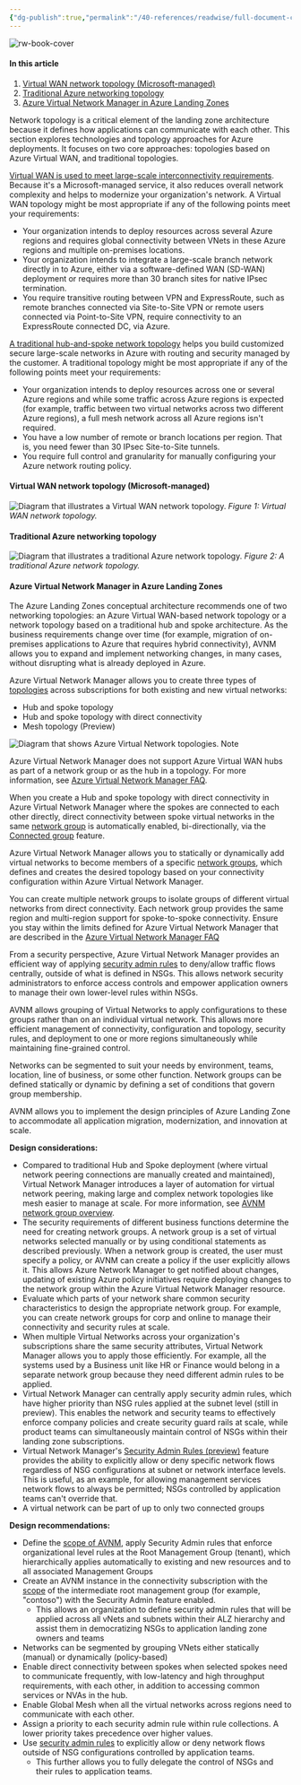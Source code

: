 ```yaml
---
{"dg-publish":true,"permalink":"/40-references/readwise/full-document-contents/define-an-azure-network-topology-cloud-adoption-framework/","tags":["rw/articles"]}
---
```


![rw-book-cover](https://learn.microsoft.com/en-us/media/open-graph-image.png)

#### In this article

1. [Virtual WAN network topology (Microsoft-managed)](https://learn.microsoft.com/en-us/azure/cloud-adoption-framework/ready/azure-best-practices/define-an-azure-network-topology#virtual-wan-network-topology-microsoft-managed)
2. [Traditional Azure networking topology](https://learn.microsoft.com/en-us/azure/cloud-adoption-framework/ready/azure-best-practices/define-an-azure-network-topology#traditional-azure-networking-topology)
3. [Azure Virtual Network Manager in Azure Landing Zones](https://learn.microsoft.com/en-us/azure/cloud-adoption-framework/ready/azure-best-practices/define-an-azure-network-topology#azure-virtual-network-manager-in-azure-landing-zones)

Network topology is a critical element of the landing zone architecture because it defines how applications can communicate with each other. This section explores technologies and topology approaches for Azure deployments. It focuses on two core approaches: topologies based on Azure Virtual WAN, and traditional topologies.

[Virtual WAN is used to meet large-scale interconnectivity requirements](https://learn.microsoft.com/en-us/azure/cloud-adoption-framework/ready/azure-best-practices/virtual-wan-network-topology). Because it's a Microsoft-managed service, it also reduces overall network complexity and helps to modernize your organization's network. A Virtual WAN topology might be most appropriate if any of the following points meet your requirements:

* Your organization intends to deploy resources across several Azure regions and requires global connectivity between VNets in these Azure regions and multiple on-premises locations.
* Your organization intends to integrate a large-scale branch network directly in to Azure, either via a software-defined WAN (SD-WAN) deployment or requires more than 30 branch sites for native IPsec termination.
* You require transitive routing between VPN and ExpressRoute, such as remote branches connected via Site-to-Site VPN or remote users connected via Point-to-Site VPN, require connectivity to an ExpressRoute connected DC, via Azure.

[A traditional hub-and-spoke network topology](https://learn.microsoft.com/en-us/azure/cloud-adoption-framework/ready/azure-best-practices/traditional-azure-networking-topology) helps you build customized secure large-scale networks in Azure with routing and security managed by the customer. A traditional topology might be most appropriate if any of the following points meet your requirements:

* Your organization intends to deploy resources across one or several Azure regions and while some traffic across Azure regions is expected (for example, traffic between two virtual networks across two different Azure regions), a full mesh network across all Azure regions isn't required.
* You have a low number of remote or branch locations per region. That is, you need fewer than 30 IPsec Site-to-Site tunnels.
* You require full control and granularity for manually configuring your Azure network routing policy.

#### Virtual WAN network topology (Microsoft-managed)

![Diagram that illustrates a Virtual WAN network topology.](https://learn.microsoft.com/en-us/azure/cloud-adoption-framework/ready/azure-best-practices/media/virtual-wan-topology.png)
*Figure 1: Virtual WAN network topology.*

#### Traditional Azure networking topology

![Diagram that illustrates a traditional Azure network topology.](https://learn.microsoft.com/en-us/azure/cloud-adoption-framework/ready/azure-best-practices/media/customer-managed-topology.png)
*Figure 2: A traditional Azure network topology.*

#### Azure Virtual Network Manager in Azure Landing Zones

The Azure Landing Zones conceptual architecture recommends one of two networking topologies: an Azure Virtual WAN-based network topology or a network topology based on a traditional hub and spoke architecture. As the business requirements change over time (for example, migration of on-premises applications to Azure that requires hybrid connectivity), AVNM allows you to expand and implement networking changes, in many cases, without disrupting what is already deployed in Azure.

Azure Virtual Network Manager allows you to create three types of [topologies](https://learn.microsoft.com/en-us/azure/virtual-network-manager/concept-connectivity-configuration) across subscriptions for both existing and new virtual networks:

* Hub and spoke topology
* Hub and spoke topology with direct connectivity
* Mesh topology (Preview)

![Diagram that shows Azure Virtual Network topologies.](https://learn.microsoft.com/en-us/azure/cloud-adoption-framework/_images/azure-best-practices/azure-virtual-network-manager-network-topologies.png)
Note

Azure Virtual Network Manager does not support Azure Virtual WAN hubs as part of a network group or as the hub in a topology. For more information, see [Azure Virtual Network Manager FAQ](https://learn.microsoft.com/en-us/azure/virtual-network-manager/faq).

When you create a Hub and spoke topology with direct connectivity in Azure Virtual Network Manager where the spokes are connected to each other directly, direct connectivity between spoke virtual networks in the same [network group](https://learn.microsoft.com/en-us/azure/virtual-network-manager/concept-network-groups) is automatically enabled, bi-directionally, via the [Connected group](https://learn.microsoft.com/en-us/azure/virtual-network-manager/concept-connectivity-configuration#connected-group) feature.

Azure Virtual Network Manager allows you to statically or dynamically add virtual networks to become members of a specific [network groups](https://learn.microsoft.com/en-us/azure/virtual-network-manager/concept-network-groups), which defines and creates the desired topology based on your connectivity configuration within Azure Virtual Network Manager.

You can create multiple network groups to isolate groups of different virtual networks from direct connectivity. Each network group provides the same region and multi-region support for spoke-to-spoke connectivity. Ensure you stay within the limits defined for Azure Virtual Network Manager that are described in the [Azure Virtual Network Manager FAQ](https://learn.microsoft.com/en-us/azure/virtual-network-manager/faq#limits)

From a security perspective, Azure Virtual Network Manager provides an efficient way of applying [security admin rules](https://learn.microsoft.com/en-us/azure/virtual-network-manager/concept-security-admins) to deny/allow traffic flows centrally, outside of what is defined in NSGs. This allows network security administrators to enforce access controls and empower application owners to manage their own lower-level rules within NSGs.

AVNM allows grouping of Virtual Networks to apply configurations to these groups rather than on an individual virtual network. This allows more efficient management of connectivity, configuration and topology, security rules, and deployment to one or more regions simultaneously while maintaining fine-grained control.

Networks can be segmented to suit your needs by environment, teams, location, line of business, or some other function. Network groups can be defined statically or dynamic by defining a set of conditions that govern group membership.

AVNM allows you to implement the design principles of Azure Landing Zone to accommodate all application migration, modernization, and innovation at scale.

**Design considerations:**

* Compared to traditional Hub and Spoke deployment (where virtual network peering connections are manually created and maintained), Virtual Network Manager introduces a layer of automation for virtual network peering, making large and complex network topologies like mesh easier to manage at scale. For more information, see [AVNM network group overview](https://learn.microsoft.com/en-us/azure/virtual-network-manager/concept-network-groups).
* The security requirements of different business functions determine the need for creating network groups. A network group is a set of virtual networks selected manually or by using conditional statements as described previously. When a network group is created, the user must specify a policy, or AVNM can create a policy if the user explicitly allows it. This allows Azure Network Manager to get notified about changes, updating of existing Azure policy initiatives require deploying changes to the network group within the Azure Virtual Network Manager resource.
* Evaluate which parts of your network share common security characteristics to design the appropriate network group. For example, you can create network groups for corp and online to manage their connectivity and security rules at scale.
* When multiple Virtual Networks across your organization's subscriptions share the same security attributes, Virtual Network Manager allows you to apply those efficiently. For example, all the systems used by a Business unit like HR or Finance would belong in a separate network group because they need different admin rules to be applied.
* Virtual Network Manager can centrally apply security admin rules, which have higher priority than NSG rules applied at the subnet level (still in preview). This enables the network and security teams to effectively enforce company policies and create security guard rails at scale, while product teams can simultaneously maintain control of NSGs within their landing zone subscriptions.
* Virtual Network Manager's [Security Admin Rules (preview)](https://learn.microsoft.com/en-us/azure/virtual-network-manager/concept-security-admins) feature provides the ability to explicitly allow or deny specific network flows regardless of NSG configurations at subnet or network interface levels. This is useful, as an example, for allowing management services network flows to always be permitted; NSGs controlled by application teams can't override that.
* A virtual network can be part of up to only two connected groups

**Design recommendations:**

* Define the [scope of AVNM](https://learn.microsoft.com/en-us/azure/virtual-network-manager/concept-network-manager-scope), apply Security Admin rules that enforce organizational level rules at the Root Management Group (tenant), which hierarchically applies automatically to existing and new resources and to all associated Management Groups
* Create an AVNM instance in the connectivity subscription with the [scope](https://learn.microsoft.com/en-us/azure/virtual-network-manager/concept-network-manager-scope) of the intermediate root management group (for example, "contoso") with the Security Admin feature enabled.
	+ This allows an organization to define security admin rules that will be applied across all vNets and subnets within their ALZ hierarchy and assist them in democratizing NSGs to application landing zone owners and teams
* Networks can be segmented by grouping VNets either statically (manual) or dynamically (policy-based)
* Enable direct connectivity between spokes when selected spokes need to communicate frequently, with low-latency and high throughput requirements, with each other, in addition to accessing common services or NVAs in the hub.
* Enable Global Mesh when all the virtual networks across regions need to communicate with each other.
* Assign a priority to each security admin rule within rule collections. A lower priority takes precedence over higher values.
* Use [security admin rules](https://learn.microsoft.com/en-us/azure/virtual-network-manager/concept-security-admins) to explicitly allow or deny network flows outside of NSG configurations controlled by application teams.
	+ This further allows you to fully delegate the control of NSGs and their rules to application teams.
